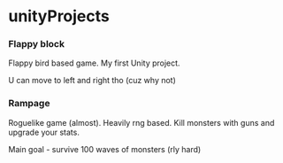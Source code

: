 # unityProjects

### Flappy block

Flappy bird based game. My first Unity project.

U can move to left and right tho (cuz why not)

### Rampage

Roguelike game (almost). Heavily rng based. Kill monsters with guns and upgrade your stats.

Main goal - survive 100 waves of monsters (rly hard)
